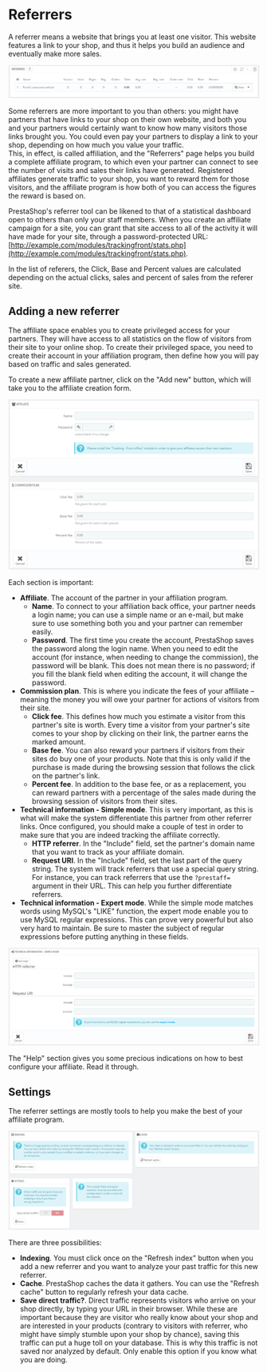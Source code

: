 # Referrers

A referrer means a website that brings you at least one visitor. This website features a link to your shop, and thus it helps you build an audience and eventually make more sales.

![](<../../../.gitbook/assets/43089936 (1).png>)

Some referrers are more important to you than others: you might have partners that have links to your shop on their own website, and both you and your partners would certainly want to know how many visitors those links brought you. You could even pay your partners to display a link to your shop, depending on how much you value your traffic.\
&#x20;This, in effect, is called affiliation, and the "Referrers" page helps you build a complete affiliate program, to which even your partner can connect to see the number of visits and sales their links have generated. Registered affiliates generate traffic to your shop, you want to reward them for those visitors, and the affiliate program is how both of you can access the figures the reward is based on.

PrestaShop's referrer tool can be likened to that of a statistical dashboard open to others than only your staff members. When you create an affiliate campaign for a site, you can grant that site access to all of the activity it will have made for your site, through a password-protected URL: [http://example.com/modules/trackingfront/stats.php](http://example.com/modules/trackingfront/stats.php).

In the list of referers, the Click, Base and Percent values are calculated depending on the actual clicks, sales and percent of sales from the referer site.

## Adding a new referrer <a href="#referrers-addinganewreferrer" id="referrers-addinganewreferrer"></a>

The affiliate space enables you to create privileged access for your partners. They will have access to all statistics on the flow of visitors from their site to your online shop. To create their privileged space, you need to create their account in your affiliation program, then define how you will pay based on traffic and sales generated.

To create a new affiliate partner, click on the "Add new" button, which will take you to the affiliate creation form.

![](<../../../.gitbook/assets/43089930 (1).png>)

Each section is important:

* **Affiliate**. The account of the partner in your affiliation program.
  * **Name**. To connect to your affiliation back office, your partner needs a login name; you can use a simple name or an e-mail, but make sure to use something both you and your partner can remember easily.
  * **Password**. The first time you create the account, PrestaShop saves the password along the login name. When you need to edit the account (for instance, when needing to change the commission), the password will be blank. This does not mean there is no password; if you fill the blank field when editing the account, it will change the password.
* **Commission plan**. This is where you indicate the fees of your affiliate – meaning the money you will owe your partner for actions of visitors from their site.
  * **Click fee**. This defines how much you estimate a visitor from this partner's site is worth. Every time a visitor from your partner's site comes to your shop by clicking on their link, the partner earns the marked amount.
  * **Base fee**. You can also reward your partners if visitors from their sites do buy one of your products. Note that this is only valid if the purchase is made during the browsing session that follows the click on the partner's link.
  * **Percent fee**. In addition to the base fee, or as a replacement, you can reward partners with a percentage of the sales made during the browsing session of visitors from their sites.
* **Technical information - Simple mode**. This is very important, as this is what will make the system differentiate this partner from other referrer links. Once configured, you should make a couple of test in order to make sure that you are indeed tracking the affiliate correctly.
  * **HTTP referrer**. In the "Include" field, set the partner's domain name that you want to track as your affiliate domain.
  * **Request URI**. In the "Include" field, set the last part of the query string. The system will track referrers that use a special query string. For instance, you can track referrers that use the `?prestaff=` argument in their URL. This can help you further differentiate referrers.
* **Technical information - Expert mode**. While the simple mode matches words using MySQL's "LIKE" function, the expert mode enable you to use MySQL regular expressions. This can prove very powerful but also very hard to maintain. Be sure to master the subject of regular expressions before putting anything in these fields.

![](<../../../.gitbook/assets/43089933 (1).png>)

The "Help" section gives you some precious indications on how to best configure your affiliate. Read it through.

## Settings <a href="#referrers-settings" id="referrers-settings"></a>

The referrer settings are mostly tools to help you make the best of your affiliate program.

![](<../../../.gitbook/assets/43089934 (1).png>)

There are three possibilities:

* **Indexing**. You must click once on the "Refresh index" button when you add a new referrer and you want to analyze your past traffic for this new referrer.
* **Cache**. PrestaShop caches the data it gathers. You can use the "Refresh cache" button to regularly refresh your data cache.
* **Save direct traffic?**. Direct traffic represents visitors who arrive on your shop directly, by typing your URL in their browser. While these are important because they are visitor who really know about your shop and are interested in your products (contrary to visitors with referrer, who might have simply stumble upon your shop by chance), saving this traffic can put a huge toll on your database. This is why this traffic is not saved nor analyzed by default. Only enable this option if you know what you are doing.
